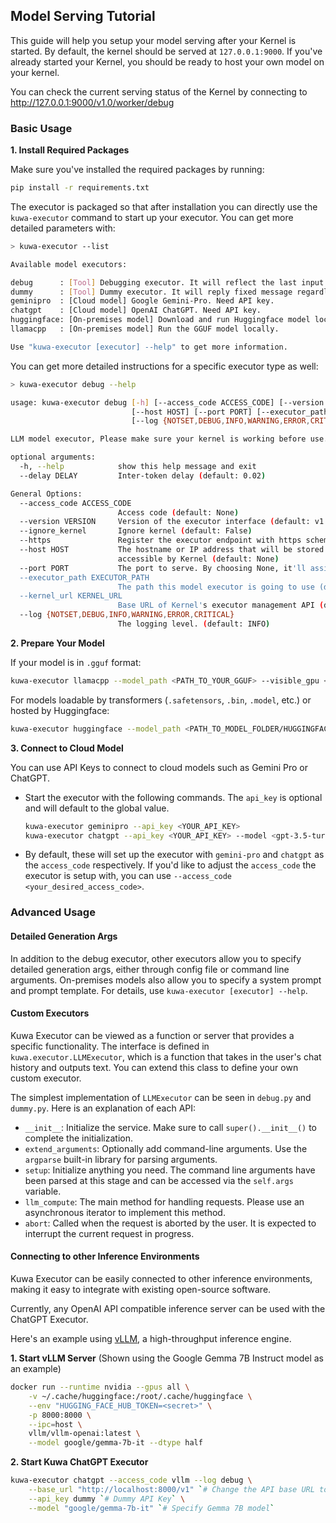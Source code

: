 ## Model Serving Tutorial

This guide will help you setup your model serving after your Kernel is started. By default, the kernel should be served at `127.0.0.1:9000`. If you've already started your Kernel, you should be ready to host your own model on your kernel.

You can check the current serving status of the Kernel by connecting to
http://127.0.0.1:9000/v1.0/worker/debug

### Basic Usage

**1. Install Required Packages**
 
Make sure you've installed the required packages by running:
```sh
pip install -r requirements.txt
```
The executor is packaged so that after installation you can directly use the `kuwa-executor` command to start up your executor. You can get more detailed parameters with:
```sh
> kuwa-executor --list

Available model executors:

debug      : [Tool] Debugging executor. It will reflect the last input.
dummy      : [Tool] Dummy executor. It will reply fixed message regardless of the user prompt.
geminipro  : [Cloud model] Google Gemini-Pro. Need API key.
chatgpt    : [Cloud model] OpenAI ChatGPT. Need API key.
huggingface: [On-premises model] Download and run Huggingface model locally.
llamacpp   : [On-premises model] Run the GGUF model locally.

Use "kuwa-executor [executor] --help" to get more information.
```
You can get more detailed instructions for a specific executor type as well:
```sh
> kuwa-executor debug --help

usage: kuwa-executor debug [-h] [--access_code ACCESS_CODE] [--version VERSION] [--ignore_kernel] [--https]
                           [--host HOST] [--port PORT] [--executor_path EXECUTOR_PATH] [--kernel_url KERNEL_URL]
                           [--log {NOTSET,DEBUG,INFO,WARNING,ERROR,CRITICAL}] [--delay DELAY]

LLM model executor, Please make sure your kernel is working before use.

optional arguments:
  -h, --help            show this help message and exit
  --delay DELAY         Inter-token delay (default: 0.02)

General Options:
  --access_code ACCESS_CODE
                        Access code (default: None)
  --version VERSION     Version of the executor interface (default: v1.0)
  --ignore_kernel       Ignore kernel (default: False)
  --https               Register the executor endpoint with https scheme (default: False)
  --host HOST           The hostname or IP address that will be stored in Kernel, Make sure the location are
                        accessible by Kernel (default: None)
  --port PORT           The port to serve. By choosing None, it'll assign an unused port (default: None)
  --executor_path EXECUTOR_PATH
                        The path this model executor is going to use (default: /chat)
  --kernel_url KERNEL_URL
                        Base URL of Kernel's executor management API (default: http://127.0.0.1:9000/)
  --log {NOTSET,DEBUG,INFO,WARNING,ERROR,CRITICAL}
                        The logging level. (default: INFO)
```

**2. Prepare Your Model**

If your model is in `.gguf` format:
```sh
kuwa-executor llamacpp --model_path <PATH_TO_YOUR_GGUF> --visible_gpu <CUDA_VISIBLE_DEVICES>
```
For models loadable by transformers (`.safetensors`, `.bin`, `.model`, etc.) or hosted by Huggingface:
```sh
kuwa-executor huggingface --model_path <PATH_TO_MODEL_FOLDER/HUGGINGFACE_MODEL_NAME> --visible_gpu <CUDA_VISIBLE_DEVICES>
```

**3. Connect to Cloud Model**

You can use API Keys to connect to cloud models such as Gemini Pro or ChatGPT.

- Start the executor with the following commands. The `api_key` is optional and will default to the global value.

  ```sh
  kuwa-executor geminipro --api_key <YOUR_API_KEY>
  kuwa-executor chatgpt --api_key <YOUR_API_KEY> --model <gpt-3.5-turbo/gpt-4/gpt-4-32k/...>
  ```

- By default, these will set up the executor with `gemini-pro` and `chatgpt` as the `access_code` respectively. If you'd like to adjust the `access_code` the executor is setup with, you can use `--access_code <your_desired_access_code>`.

### Advanced Usage

#### Detailed Generation Args

In addition to the debug executor, other executors allow you to specify detailed generation args, either through config file or command line arguments. On-premises models also allow you to specify a system prompt and prompt template. For details, use `kuwa-executor [executor] --help`.

#### Custom Executors

Kuwa Executor can be viewed as a function or server that provides a specific functionality. The interface is defined in `kuwa.executor.LLMExecutor`, which is a function that takes in the user's chat history and outputs text. You can extend this class to define your own custom executor.

The simplest implementation of `LLMExecutor` can be seen in `debug.py` and `dummy.py`. Here is an explanation of each API:
- `__init__`: Initialize the service. Make sure to call `super().__init__()` to complete the initialization.
- `extend_arguments`: Optionally add command-line arguments. Use the `argparse` built-in library for parsing arguments.
- `setup`: Initialize anything you need. The command line arguments have been parsed at this stage and can be accessed via the `self.args` variable.
- `llm_compute`: The main method for handling requests. Please use an asynchronous iterator to implement this method.
- `abort`: Called when the request is aborted by the user. It is expected to interrupt the current request in progress.

#### Connecting to other Inference Environments

Kuwa Executor can be easily connected to other inference environments, making it easy to integrate with existing open-source software.

Currently, any OpenAI API compatible inference server can be used with the ChatGPT Executor.

Here's an example using [vLLM](https://github.com/vllm-project/vllm), a high-throughput inference engine.

**1. Start vLLM Server** (Shown using the Google Gemma 7B Instruct model as an example)
```sh
docker run --runtime nvidia --gpus all \
    -v ~/.cache/huggingface:/root/.cache/huggingface \
    --env "HUGGING_FACE_HUB_TOKEN=<secret>" \
    -p 8000:8000 \
    --ipc=host \
    vllm/vllm-openai:latest \
    --model google/gemma-7b-it --dtype half
```

**2. Start Kuwa ChatGPT Executor**
```sh
kuwa-executor chatgpt --access_code vllm --log debug \
    --base_url "http://localhost:8000/v1" `# Change the API base URL to vLLM` \
    --api_key dummy `# Dummy API Key` \
    --model "google/gemma-7b-it" `# Specify Gemma 7B model`
```